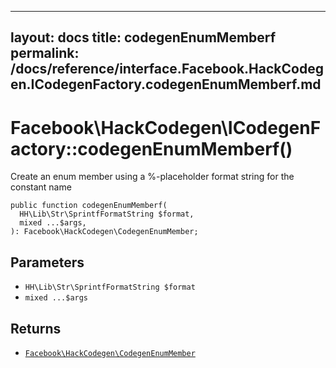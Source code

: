 
***

layout: docs
title: codegenEnumMemberf
permalink: /docs/reference/interface.Facebook.HackCodegen.ICodegenFactory.codegenEnumMemberf.md
---







# Facebook\\HackCodegen\\ICodegenFactory::codegenEnumMemberf()




Create an enum member using a %-placeholder format string for the constant
name




``` Hack
public function codegenEnumMemberf(
  HH\Lib\Str\SprintfFormatString $format,
  mixed ...$args,
): Facebook\HackCodegen\CodegenEnumMember;
```




## Parameters




+ ` HH\Lib\Str\SprintfFormatString $format `
+ ` mixed ...$args `




## Returns




* [` Facebook\HackCodegen\CodegenEnumMember `](<class.Facebook.HackCodegen.CodegenEnumMember.md>)